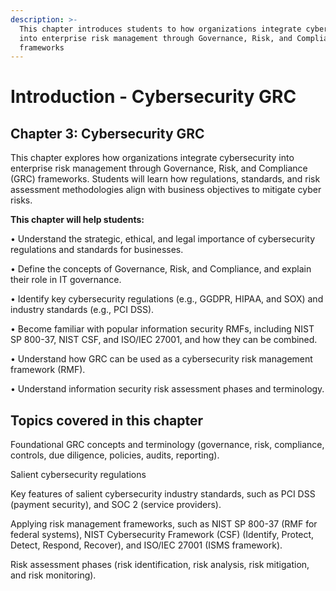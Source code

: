 ```yaml
---
description: >-
  This chapter introduces students to how organizations integrate cybersecurity
  into enterprise risk management through Governance, Risk, and Compliance (GRC)
  frameworks
---
```


# Introduction - Cybersecurity GRC

## Chapter 3: Cybersecurity GRC

This chapter explores how organizations integrate cybersecurity into enterprise risk management through Governance, Risk, and Compliance (GRC) frameworks. Students will learn how regulations, standards, and risk assessment methodologies align with business objectives to mitigate cyber risks.

**This chapter will help students:**

• Understand the strategic, ethical, and legal importance of cybersecurity regulations and standards for businesses.

• Define the concepts of Governance, Risk, and Compliance, and explain their role in IT governance.

• Identify key cybersecurity regulations (e.g., GGDPR, HIPAA, and SOX) and industry standards (e.g., PCI DSS).

• Become familiar with popular information security RMFs, including NIST SP 800-37, NIST CSF, and ISO/IEC 27001, and how they can be combined.

• Understand how GRC can be used as a cybersecurity risk management framework (RMF).

• Understand information security risk assessment phases and terminology.

## Topics covered in this chapter

Foundational GRC concepts and terminology (governance, risk, compliance, controls, due diligence, policies, audits, reporting).

Salient cybersecurity regulations

Key features of salient cybersecurity industry standards, such as PCI DSS (payment security), and SOC 2 (service providers).

Applying risk management frameworks, such as NIST SP 800-37 (RMF for federal systems), NIST Cybersecurity Framework (CSF) (Identify, Protect, Detect, Respond, Recover), and ISO/IEC 27001 (ISMS framework).

Risk assessment phases (risk identification, risk analysis, risk mitigation, and risk monitoring).
